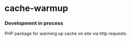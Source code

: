 # cache-warmup

### Development in process

PHP package for warming up cache on site via http requests.
